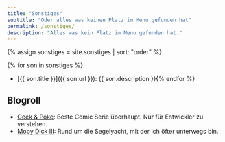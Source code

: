 ```yaml
---
title: "Sonstiges"
subtitle: "Oder alles was keinen Platz im Menu gefunden hat"
permalink: /sonstiges/
description: "Alles was kein Platz im Menu gefunden hat."
--- 
```

{% assign sonstiges = site.sonstiges | sort: "order" %}


{% for son in sonstiges %}
  * [{{ son.title }}]({{ son.url }}): {{ son.description }}{% endfor %}
	
## Blogroll
  * [Geek & Poke](http://geek-and-poke.com/): Beste Comic Serie überhaupt. Nur für Entwickler zu verstehen.
  * [Moby Dick III](https://www.moby-dick.de): Rund um die Segelyacht, mit der ich öfter unterwegs bin.

